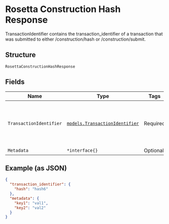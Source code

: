 # Rosetta Construction Hash Response

TransactionIdentifier contains the transaction_identifier of a transaction that was submitted to either /construction/hash or /construction/submit.

## Structure

`RosettaConstructionHashResponse`

## Fields

| Name                    | Type                                                                         | Tags     | Description                                                                                                       |
| ----------------------- | ---------------------------------------------------------------------------- | -------- | ----------------------------------------------------------------------------------------------------------------- |
| `TransactionIdentifier` | [`models.TransactionIdentifier`](../../doc/models/transaction-identifier.md) | Required | The transaction_identifier uniquely identifies a transaction in a particular network and block or in the mempool. |
| `Metadata`              | `*interface{}`                                                               | Optional | -                                                                                                                 |

## Example (as JSON)

```json
{
  "transaction_identifier": {
    "hash": "hash6"
  },
  "metadata": {
    "key1": "val1",
    "key2": "val2"
  }
}
```
